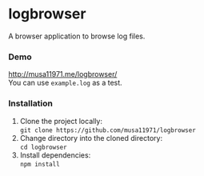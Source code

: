 # logbrowser
A browser application to browse log files.

### Demo
http://musa11971.me/logbrowser/  
You can use `example.log` as a test.

### Installation
1. Clone the project locally:  
`git clone https://github.com/musa11971/logbrowser`
2. Change directory into the cloned directory:   
`cd logbrowser`
3. Install dependencies:  
`npm install`